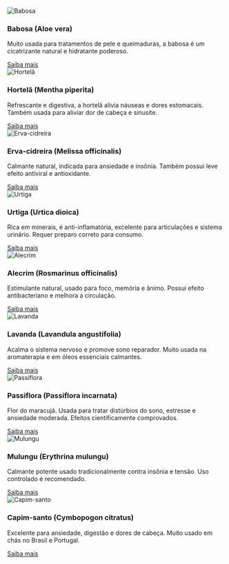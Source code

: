 <div class="bg-white rounded-xl shadow-lg overflow-hidden planta-card">
  <img src="images/babosa.jpg" alt="Babosa" class="w-full h-48 object-cover">
  <div class="p-4">
    <h3 class="text-xl font-bold text-green-800">Babosa (Aloe vera)</h3>
    <p class="mt-2 text-gray-700 text-sm">Muito usada para tratamentos de pele e queimaduras, a babosa é um cicatrizante natural e hidratante poderoso.</p>
    <a href="plantas/babosa.html" class="inline-block mt-4 text-green-700 font-semibold hover:underline">Saiba mais</a>
  </div>
</div>

<div class="bg-white rounded-xl shadow-lg overflow-hidden planta-card">
  <img src="images/hortela.jpg" alt="Hortelã" class="w-full h-48 object-cover">
  <div class="p-4">
    <h3 class="text-xl font-bold text-green-800">Hortelã (Mentha piperita)</h3>
    <p class="mt-2 text-gray-700 text-sm">Refrescante e digestiva, a hortelã alivia náuseas e dores estomacais. Também usada para aliviar dor de cabeça e sinusite.</p>
    <a href="plantas/hortela.html" class="inline-block mt-4 text-green-700 font-semibold hover:underline">Saiba mais</a>
  </div>
</div>

<div class="bg-white rounded-xl shadow-lg overflow-hidden planta-card">
  <img src="images/erva-cidreira.jpg" alt="Erva-cidreira" class="w-full h-48 object-cover">
  <div class="p-4">
    <h3 class="text-xl font-bold text-green-800">Erva-cidreira (Melissa officinalis)</h3>
    <p class="mt-2 text-gray-700 text-sm">Calmante natural, indicada para ansiedade e insônia. Também possui leve efeito antiviral e antioxidante.</p>
    <a href="plantas/erva-cidreira.html" class="inline-block mt-4 text-green-700 font-semibold hover:underline">Saiba mais</a>
  </div>
</div>

<div class="bg-white rounded-xl shadow-lg overflow-hidden planta-card">
  <img src="images/urtiga.jpg" alt="Urtiga" class="w-full h-48 object-cover">
  <div class="p-4">
    <h3 class="text-xl font-bold text-green-800">Urtiga (Urtica dioica)</h3>
    <p class="mt-2 text-gray-700 text-sm">Rica em minerais, é anti-inflamatória, excelente para articulações e sistema urinário. Requer preparo correto para consumo.</p>
    <a href="plantas/urtiga.html" class="inline-block mt-4 text-green-700 font-semibold hover:underline">Saiba mais</a>
  </div>
</div>

<div class="bg-white rounded-xl shadow-lg overflow-hidden planta-card">
  <img src="images/alecrim.jpg" alt="Alecrim" class="w-full h-48 object-cover">
  <div class="p-4">
    <h3 class="text-xl font-bold text-green-800">Alecrim (Rosmarinus officinalis)</h3>
    <p class="mt-2 text-gray-700 text-sm">Estimulante natural, usado para foco, memória e ânimo. Possui efeito antibacteriano e melhora a circulação.</p>
    <a href="plantas/alecrim.html" class="inline-block mt-4 text-green-700 font-semibold hover:underline">Saiba mais</a>
  </div>
</div>

<div class="bg-white rounded-xl shadow-lg overflow-hidden planta-card">
  <img src="images/lavanda.jpg" alt="Lavanda" class="w-full h-48 object-cover">
  <div class="p-4">
    <h3 class="text-xl font-bold text-green-800">Lavanda (Lavandula angustifolia)</h3>
    <p class="mt-2 text-gray-700 text-sm">Acalma o sistema nervoso e promove sono reparador. Muito usada na aromaterapia e em óleos essenciais calmantes.</p>
    <a href="plantas/lavanda.html" class="inline-block mt-4 text-green-700 font-semibold hover:underline">Saiba mais</a>
  </div>
</div>

<div class="bg-white rounded-xl shadow-lg overflow-hidden planta-card">
  <img src="images/passiflora.jpg" alt="Passiflora" class="w-full h-48 object-cover">
  <div class="p-4">
    <h3 class="text-xl font-bold text-green-800">Passiflora (Passiflora incarnata)</h3>
    <p class="mt-2 text-gray-700 text-sm">Flor do maracujá. Usada para tratar distúrbios do sono, estresse e ansiedade moderada. Efeitos cientificamente comprovados.</p>
    <a href="plantas/passiflora.html" class="inline-block mt-4 text-green-700 font-semibold hover:underline">Saiba mais</a>
  </div>
</div>

<div class="bg-white rounded-xl shadow-lg overflow-hidden planta-card">
  <img src="images/mulungu.jpg" alt="Mulungu" class="w-full h-48 object-cover">
  <div class="p-4">
    <h3 class="text-xl font-bold text-green-800">Mulungu (Erythrina mulungu)</h3>
    <p class="mt-2 text-gray-700 text-sm">Calmante potente usado tradicionalmente contra insônia e tensão. Uso controlado é recomendado.</p>
    <a href="plantas/mulungu.html" class="inline-block mt-4 text-green-700 font-semibold hover:underline">Saiba mais</a>
  </div>
</div>

<div class="bg-white rounded-xl shadow-lg overflow-hidden planta-card">
  <img src="images/capim-santo.jpg" alt="Capim-santo" class="w-full h-48 object-cover">
  <div class="p-4">
    <h3 class="text-xl font-bold text-green-800">Capim-santo (Cymbopogon citratus)</h3>
    <p class="mt-2 text-gray-700 text-sm">Excelente para ansiedade, digestão e dores de cabeça. Muito usado em chás no Brasil e Portugal.</p>
    <a href="plantas/capim-santo.html" class="inline-block mt-4 text-green-700 font-semibold hover:underline">Saiba mais</a>
  </div>
</div>
